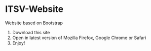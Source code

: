 # ITSV-Website
Website based on Bootstrap

1. Download this site
2. Open in latest version of Mozilla Firefox, Google Chrome or Safari
3. Enjoy!
